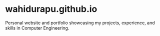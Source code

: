 # wahidurapu.github.io
Personal website and portfolio showcasing my projects, experience, and skills in Computer Engineering.
